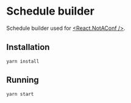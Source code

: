 # Schedule builder

Schedule builder used for [&lt;React.NotAConf /&gt;](http://react-not-a-conf.com/).

## Installation

```
yarn install
```

## Running

```
yarn start
```
